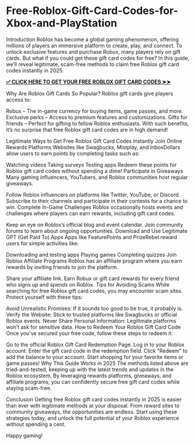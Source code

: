 # Free-Roblox-Gift-Card-Codes-for-Xbox-and-PlayStation
Introduction
Roblox has become a global gaming phenomenon, offering millions of players an immersive platform to create, play, and connect. To unlock exclusive features and purchase Robux, many players rely on gift cards. But what if you could get these gift card codes for free? In this guide, we’ll reveal legitimate, scam-free methods to claim free Roblox gift card codes instantly in 2025.

**[✅ CLICK HERE TO GET YOUR FREE ROBLOX GIFT CARD CODES ➤➤](https://myusoffer.xyz/all-gift-card-2/)**

Why Are Roblox Gift Cards So Popular?
Roblox gift cards give players access to:

Robux – The in-game currency for buying items, game passes, and more.
Exclusive perks – Access to premium features and customizations.
Gifts for friends – Perfect for gifting to fellow Roblox enthusiasts.
With such benefits, it’s no surprise that free Roblox gift card codes are in high demand!

Legitimate Ways to Get Free Roblox Gift Card Codes Instantly
Join Online Rewards Platforms
Websites like Swagbucks, Mistplay, and InboxDollars allow users to earn points by completing tasks such as:

Watching videos
Taking surveys
Testing apps
Redeem these points for Roblox gift card codes without spending a dime!
Participate in Giveaways
Many gaming influencers, YouTubers, and Roblox communities host regular giveaways.

Follow Roblox influencers on platforms like Twitter, YouTube, or Discord.
Subscribe to their channels and participate in their contests for a chance to win.
Complete In-Game Challenges
Roblox occasionally hosts events and challenges where players can earn rewards, including gift card codes.

Keep an eye on Roblox’s official blog and event calendar.
Join community forums to learn about ongoing opportunities.
Download and Use Legitimate GPT (Get Paid To) Apps
Apps like FeaturePoints and PrizeRebel reward users for simple activities like:

Downloading and testing apps
Playing games
Completing quizzes
Join Roblox Affiliate Programs
Roblox has an affiliate program where you earn rewards by inviting friends to join the platform.

Share your affiliate link.
Earn Robux or gift card rewards for every friend who signs up and spends on Roblox.
Tips for Avoiding Scams
While searching for free Roblox gift card codes, you may encounter scam sites. Protect yourself with these tips:

Avoid Unrealistic Promises: If it sounds too good to be true, it probably is.
Verify the Website: Stick to trusted platforms like Swagbucks or official Roblox events.
Never Share Personal Information: Legitimate platforms won’t ask for sensitive data.
How to Redeem Your Roblox Gift Card Code
Once you’ve secured your free code, follow these steps to redeem it:

Go to the official Roblox Gift Card Redemption Page.
Log in to your Roblox account.
Enter the gift card code in the redemption field.
Click “Redeem” to add the balance to your account.
Start shopping for your favorite items or game passes!
Why This Guide Works in 2025
The methods listed above are tried-and-tested, keeping up with the latest trends and updates in the Roblox ecosystem. By leveraging rewards platforms, giveaways, and affiliate programs, you can confidently secure free gift card codes while staying scam-free.

Conclusion
Getting free Roblox gift card codes instantly in 2025 is easier than ever with legitimate methods at your disposal. From reward sites to community giveaways, the opportunities are endless. Start using these strategies today, and unlock the full potential of your Roblox experience without spending a cent.

Happy gaming!
